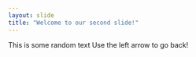 ```yaml
---
layout: slide
title: "Welcome to our second slide!"
---
```

This is some random text
Use the left arrow to go back!
